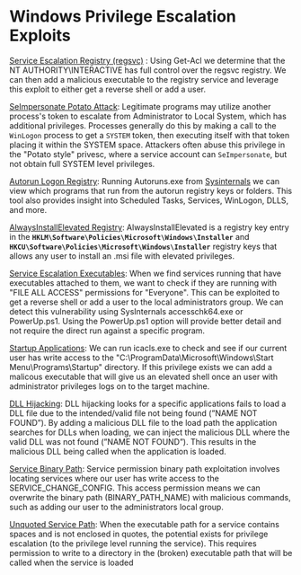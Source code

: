 # Windows Privilege Escalation Exploits

[Service Escalation Registry (regsvc)](https://github.com/KaminoSec/windows_privesc/tree/main/service_escalation_registry) : Using Get-Acl we determine that the NT AUTHORITY\INTERACTIVE has full control over the regsvc registry. We can then add a malicious executable to the registry service and leverage this exploit to either get a reverse shell or add a user.

[SeImpersonate Potato Attack](https://github.com/KaminoSec/windows_privesc/tree/main/impersonation_potato_attack): Legitimate programs may utilize another process's token to escalate from Administrator to Local System, which has additional privileges. Processes generally do this by making a call to the `WinLogon` process to get a `SYSTEM` token, then executing itself with that token placing it within the SYSTEM space. Attackers often abuse this privilege in the "Potato style" privesc, where a service account can `SeImpersonate`, but not obtain full SYSTEM level privileges.

[Autorun Logon Registry](https://github.com/KaminoSec/windows_privesc/tree/main/impersonation_potato_attack): Running Autoruns.exe from [Sysinternals](https://learn.microsoft.com/en-us/sysinternals/downloads/autorun) we can view which programs that run from the autorun registry keys or folders. This tool also provides insight into Scheduled Tasks, Services, WinLogon, DLLS, and more.

[AlwaysInstallElevated Registry](https://github.com/KaminoSec/windows_privesc/tree/main/always_install_elevated): AlwaysInstallElevated is a registry key entry in the **`HKLM\Software\Policies\Microsoft\Windows\Installer`** and **`HKCU\Software\Policies\Microsoft\Windows\Installer`** registry keys that allows any user to install an .msi file with elevated privileges.

[Service Escalation Executables](https://github.com/KaminoSec/windows_privesc/tree/main/service_escalation_executables): When we find services running that have executables attached to them, we want to check if they are running with "FILE ALL ACCESS" permissions for "Everyone". This can be exploited to get a reverse shell or add a user to the local administrators group. We can detect this vulnerability using SysInternals accesschk64.exe or PowerUp.ps1. Using the PowerUp.ps1 option will provide better detail and not require the direct run against a specific program.

[Startup Applications](https://github.com/KaminoSec/windows_privesc/tree/main/startup_applications): We can run icacls.exe to check and see if our current user has write access to the "C:\ProgramData\Microsoft\Windows\Start Menu\Programs\Startup" directory. If this privilege exists we can add a malicous executable that will give us an elevated shell once an user with administrator privileges logs on to the target machine.

[DLL Hijacking](https://github.com/KaminoSec/windows_privesc/tree/main/dll_hijacking): DLL hijacking looks for a specific applications fails to load a DLL file due to the intended/valid file not being found (”NAME NOT FOUND”). By adding a malicious DLL file to the load path the application searches for DLLs when loading, we can inject the malicious DLL where the valid DLL was not found (”NAME NOT FOUND”). This results in the malicious DLL being called when the application is loaded.

[Service Binary Path](https://github.com/KaminoSec/windows_privesc/tree/main/service_bin_path): Service permission binary path exploitation involves locating services where our user has write access to the SERVICE_CHANGE_CONFIG. This access permission means we can overwrite the binary path (BINARY_PATH_NAME) with malicious commands, such as adding our user to the administrators local group.

[Unquoted Service Path](https://github.com/KaminoSec/windows_privesc/tree/main/unquoted_service_path): When the executable path for a service contains spaces and is not enclosed in quotes, the potential exists for privilege escalation (to the privilege level running the service). This requires permission to write to a directory in the (broken) executable path that will be called when the service is loaded
